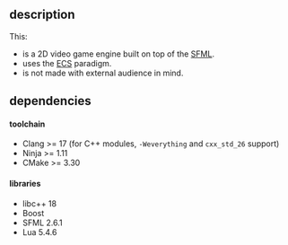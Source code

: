 ## description

This:

- is a 2D video game engine built on top of the [SFML](https://sfml-dev.org).
- uses the [ECS](https://en.wikipedia.org/wiki/Entity_component_system) paradigm.
- is not made with external audience in mind.

## dependencies

#### toolchain

- Clang >= 17 (for C++ modules, `-Weverything` and `cxx_std_26` support)
- Ninja >= 1.11
- CMake >= 3.30

#### libraries

- libc++ 18
- Boost
- SFML 2.6.1
- Lua 5.4.6
